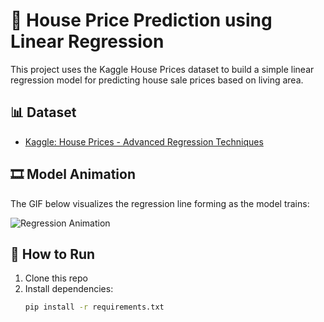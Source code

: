 
# 🧠 House Price Prediction using Linear Regression

This project uses the Kaggle House Prices dataset to build a simple linear regression model for predicting house sale prices based on living area.

## 📊 Dataset
- [Kaggle: House Prices - Advanced Regression Techniques](https://www.kaggle.com/c/house-prices-advanced-regression-techniques)

## 🎞️ Model Animation

The GIF below visualizes the regression line forming as the model trains:

![Regression Animation](outputs/regression_animation.gif)

## 🚀 How to Run

1. Clone this repo
2. Install dependencies:
   ```bash
   pip install -r requirements.txt
